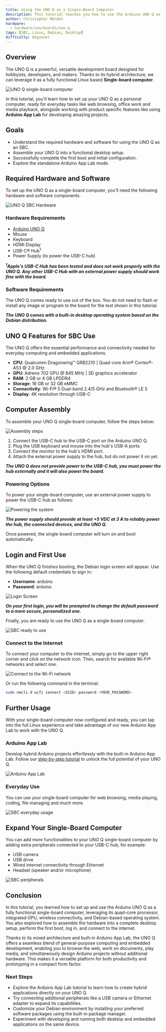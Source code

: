 ```yaml
---
title: Using the UNO Q as a Single-Board Computer
description: This tutorial teaches you how to use the Arduino UNO Q as a Single Board Computer, leveraging its expandability to create a desktop experience.
author: Christopher Méndez
hardware:
  - hardware/uno/boards/uno-q
tags: [SBC, Linux, Debian, Desktop]
difficulty: beginner
---
```


## Overview

The UNO Q is a powerful, versatile development board designed for hobbyists, developers, and makers. Thanks to its hybrid architecture, we can leverage it as a fully functional Linux based **Single-board computer**.

![UNO Q single-board computer](assets/thumbnail.png)

In this tutorial, you'll learn how to set up your UNO Q as a personal computer, ready for everyday tasks like web browsing, office work and media playback, alongside working with product specific features like using **Arduino App Lab** for developing amazing projects.

## Goals

- Understand the required hardware and software for using the UNO Q as an SBC.
- Assemble your UNO Q into a functional desktop setup.
- Successfully complete the first boot and initial configuration.
- Explore the standalone Arduino App Lab mode.

## Required Hardware and Software

To set up the UNO Q as a single-board computer, you'll need the following hardware and software components.

![UNO Q SBC Hardware](assets/hardware.png)

### Hardware Requirements

- [Arduino UNO Q](https://store.arduino.cc/products/uno-q)
- Mouse
- Keyboard
- HDMI Display
- USB-C® Hub<sup>1</sup>
- Power Supply (to power the USB-C hub)

***<sup>1</sup>Apple's USB-C Hub has been tested and does not work properly with the UNO Q. Any other USB-C Hub with an external power supply should work fine with the board.***

### Software Requirements

The UNO Q comes ready to use out of the box. You do not need to flash or install any image or program to the board for the test shown in this tutorial.

***The UNO Q comes with a built-in desktop operating system based on the Debian distribution.***

## UNO Q Features for SBC Use

The UNO Q offers the essential performance and connectivity needed for everyday computing and embedded applications.

- **CPU**: Qualcomm Dragonwing™ QRB2210 | Quad-core Arm® Cortex®-A53 @ 2.0 GHz
- **GPU**: Adreno 702 GPU @ 845 MHz | 3D graphics accelerator
- **RAM**: 2 GB or 4 GB LPDDR4 
- **Storage**: 16 GB or 32 GB eMMC
- **Connectivity**: Wi-Fi® 5 Dual-band 2.4/5 GHz and Bluetooth® LE 5
- **Display**: 4K resolution through USB-C

## Computer Assembly

To assemble your UNO Q single-board computer, follow the steps below:

![Assembly steps](assets/assembly.gif)

1. Connect the USB-C hub to the USB-C port on the Arduino UNO Q.
2. Plug the USB keyboard and mouse into the hub's USB-A ports.
3. Connect the monitor to the hub's HDMI port.
4. Attach the external power supply to the hub, but do not power it on yet.

***The UNO Q does not provide power to the USB-C hub, you must power the hub externally and it will also power the board.***

### Powering Options

To power your single-board computer, use an external power supply to power the USB-C hub as follows:

![Powering the system](assets/power.png)

***The power supply should provide at least +5 VDC at 3 A to reliably power the hub, the connected devices, and the UNO Q.***

Once powered, the single-board computer will turn on and boot automatically.

## Login and First Use

When the UNO Q finishes booting, the Debian login screen will appear. Use the following default credentials to sign in:

- **Username**: arduino
- **Password**: arduino

![Login Screen](assets/login.png)

***On your first login, you will be prompted to change the default password to a more secure, personalized one.***

Finally, you are ready to use the UNO Q as a single-board computer. 

![SBC ready to use](assets/ready-to-use.png)

### Connect to the Internet

To connect your computer to the internet, simply go to the upper right corner and click on the network icon. Then, search for available Wi-Fi® networks and select one.

![Connect to the Wi-Fi network](assets/wifi.png)

Or run the following command in the terminal:

```bash
sudo nmcli d wifi connect <SSID> password <YOUR_PASSWORD>
```

## Further Usage

With your single-board computer now configured and ready, you can tap into the full Linux experience and take advantage of our new Arduino App Lab to work with the UNO Q.

### Arduino App Lab

Develop hybrid Arduino projects effortlessly with the built-in Arduino App Lab. Follow our [step-by-step tutorial]() to unlock the full potential of your UNO Q.

![Arduino App Lab](assets/app-lab.png)

### Everyday Use

You can use your single-board computer for web browsing, media playing, coding, file managing and much more.

![SBC everyday usage](assets/usage.gif)

## Expand Your Single-Board Computer

You can add more functionalities to your UNO Q single-board computer by adding extra peripherals connected to your USB-C hub, for example:

- USB camera
- USB drive
- Wired internet connectivity through Ethernet
- Headset (speaker and/or microphone)

![SBC peripherals](assets/peripherals.png)

## Conclusion

In this tutorial, you learned how to set up and use the Arduino UNO Q as a fully functional single-board computer, leveraging its quad-core processor, integrated GPU, wireless connectivity, and Debian-based operating system. You also explored how to assemble the hardware into a complete desktop setup, perform the first boot, log in, and connect to the internet.

Thanks to its mixed architecture and built-in Arduino App Lab, the UNO Q offers a seamless blend of general-purpose computing and embedded development, enabling you to browse the web, work on documents, play media, and simultaneously design Arduino projects without additional hardware. This makes it a versatile platform for both productivity and prototyping in a compact form factor.

### Next Steps

- Explore the Arduino App Lab tutorial to learn how to create hybrid applications directly on your UNO Q.
- Try connecting additional peripherals like a USB camera or Ethernet adapter to expand its capabilities.
- Customize your Debian environment by installing your preferred software packages using the built-in package manager.
- Experiment with developing and running both desktop and embedded applications on the same device.